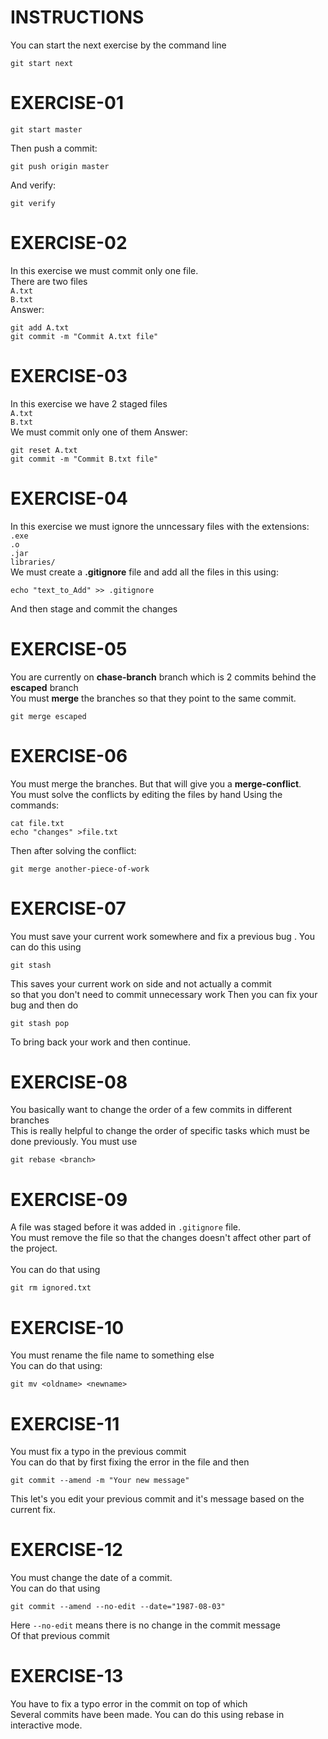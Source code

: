 # INSTRUCTIONS
You can start the next exercise by the command line
```code
git start next
``` 


# EXERCISE-01
```code
git start master
```
Then push a commit:
```code
git push origin master
```
And verify:
```code
git verify
```

# EXERCISE-02
In this exercise we must commit only one file.<br>
There are two files<br>
```A.txt ```<br>
```B.txt ```<br>
Answer:
```code
git add A.txt
git commit -m "Commit A.txt file"
```

# EXERCISE-03
In this exercise we have 2 staged files<br>
```A.txt```<br>
```B.txt```<br>
We must commit only one of them
Answer:
```code
git reset A.txt
git commit -m "Commit B.txt file"
```

# EXERCISE-04
In this exercise we must ignore the unncessary files with the extensions:<br>
```.exe```<br>
```.o```<br>
```.jar```<br>
```libraries/```<br>
We must create a <b>.gitignore</b> file and add all the files in this using:
```code
echo "text_to_Add" >> .gitignore
```
And then stage and commit the changes


# EXERCISE-05
You are currently on <b>chase-branch</b> branch which is 2 commits behind the <b>escaped</b> branch<br>
You must <b>merge</b> the branches so that they point to the same commit.
```code
git merge escaped
```

# EXERCISE-06
You must merge the branches. But that will give you a <b>merge-conflict</b>. <br>
You must solve the conflicts by editing the files by hand Using the commands:
```code
cat file.txt
echo "changes" >file.txt
```
Then after solving the conflict:
```code
git merge another-piece-of-work
```


# EXERCISE-07
You must save your current work somewhere and fix a previous bug .
You can do this using
```code
git stash
```
This saves your current work on side and not actually a commit <br>
so that you don't need to commit unnecessary work
Then you can fix your bug and then do 
```code
git stash pop
```
To bring back your work and then continue.


# EXERCISE-08
You basically want to change the order of a few commits in different branches<br>
This is really helpful to change the order of specific tasks which must be done previously.
You must use
```code
git rebase <branch>
```

# EXERCISE-09
A file was staged before it was added in ```.gitignore``` file.<br>
You must remove the file so that the changes doesn't affect other part of the project.
<br>
<br>
You can do that using 
```code
git rm ignored.txt
```

# EXERCISE-10
You must rename the file name to something else
<br>
You can do that using:
```code
git mv <oldname> <newname>
```

# EXERCISE-11
You must fix a typo in the previous commit <br>
You can do that by first fixing the error in the file and then <br>
```code
git commit --amend -m "Your new message"
```
This let's you edit your previous commit and it's message based on the current fix.

# EXERCISE-12
You must change the date of a commit.<br>
You can do that using 
```code
git commit --amend --no-edit --date="1987-08-03"
```
Here ```--no-edit``` means there is no change in the commit message <br>
Of that previous commit

# EXERCISE-13

You have to fix a typo error in the commit on top of which<br>
Several commits have been made.
You can do this using rebase in interactive mode.


